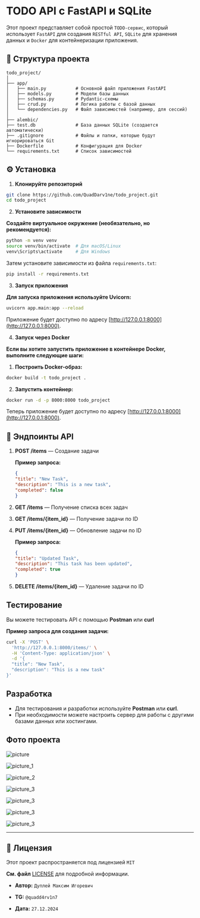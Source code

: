 # TODO API с FastAPI и SQLite

Этот проект представляет собой простой `TODO-сервис`, который использует `FastAPI` для создания `RESTful API`, `SQLite` для хранения данных и `Docker` для контейнеризации приложения.

## 📁 Структура проекта

```textfile
todo_project/
│
├── app/
│   ├── main.py           # Основной файл приложения FastAPI
│   ├── models.py         # Модели базы данных
│   ├── schemas.py        # Pydantic-схемы
│   ├── crud.py           # Логика работы с базой данных
│   └── dependencies.py   # Файл зависимостей (например, для сессий)
│
├── alembic/
├── test.db               # База данных SQLite (создается автоматически)
├── .gitignore            # Файлы и папки, которые будут игнорироваться Git
├── Dockerfile            # Конфигурация для Docker
└── requirements.txt      # Список зависимостей
```

## ⚙️ Установка

1. **Клонируйте репозиторий**

```bash
git clone https://github.com/QuadDarv1ne/todo_project.git
cd todo_project
```

2. **Установите зависимости**

**Создайте виртуальное окружение (необязательно, но рекомендуется):**

```bash
python -m venv venv
source venv/bin/activate  # Для macOS/Linux
venv\Scripts\activate     # Для Windows
```

Затем установите зависимости из файла `requirements.txt`:

```bash
pip install -r requirements.txt
```

3. **Запуск приложения**

**Для запуска приложения используйте **Uvicorn**:**

```bash
uvicorn app.main:app --reload
```

Приложение будет доступно по адресу [http://127.0.0.1:8000](http://127.0.0.1:8000).

4. **Запуск через Docker**

**Если вы хотите запустить приложение в контейнере Docker, выполните следующие шаги:**

1. **Построить Docker-образ:**

```bash
docker build -t todo_project .
```

2. **Запустить контейнер:**

```bash
docker run -d -p 8000:8000 todo_project
```

Теперь приложение будет доступно по адресу [http://127.0.0.1:8000](http://127.0.0.1:8000).

## 🔧 Эндпоинты API

1. **POST /items** — Создание задачи

   **Пример запроса:**
   ```json
   {
   "title": "New Task",
   "description": "This is a new task",
   "completed": false
   }
   ```
2. **GET /items** — Получение списка всех задач
3. **GET /items/{item_id}** — Получение задачи по ID
4. **PUT /items/{item_id}** — Обновление задачи по ID

   **Пример запроса:**
   ```json
   {
   "title": "Updated Task",
   "description": "This task has been updated",
   "completed": true
   }
   ```
5. **DELETE /items/{item_id}** — Удаление задачи по ID

## Тестирование

Вы можете тестировать API с помощью **Postman** или **curl**

**Пример запроса для создания задачи:**

```bash
curl -X 'POST' \
  'http://127.0.0.1:8000/items/' \
  -H 'Content-Type: application/json' \
  -d '{
  "title": "New Task",
  "description": "This is a new task"
}'
```

## Разработка

- Для тестирования и разработки используйте **Postman** или **curl**.
- При необходимости можете настроить сервер для работы с другими базами данных или хостингами.

## Фото проекта

![picture](img/picture.png)

![picture_1](img/picture_1.png)

![picture_2](img/picture_2.png)

![picture_3](img/picture_3.png)

![picture_3](img/picture_4.png)

![picture_3](img/picture_5.png)

![picture_3](img/picture_6.png)

---

## 📜 Лицензия

Этот проект распространяется под лицензией `MIT`

**См. файл** [LICENSE](LICENSE) для подробной информации.

- **Автор:** `Дуплей Максим Игоревич`

- **TG:** `@quadd4rv1n7`

- **Дата:** `27.12.2024`
